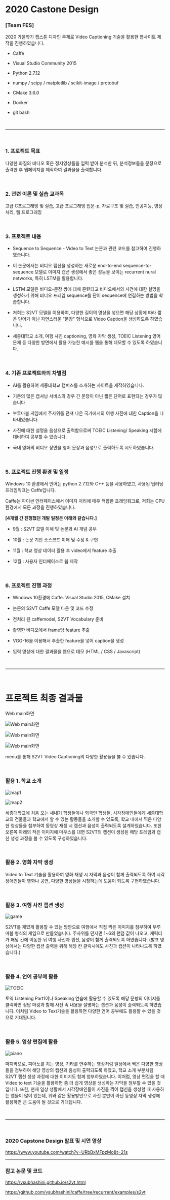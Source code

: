 # 2020 Castone Design
### [Team FES]

2020 가을학기 캡스톤 디자인 주제로 Video Captioning 기술을 활용한 웹사이트 제작을 진행하였습니다.

* Caffe

* Visual Studio Community 2015

* Python 2.7.12

* numpy / scipy / matplotlib / scikit-image / protobuf

* CMake 3.6.0

* Docker

* git bash

<br>

***

<br>

### 1. 프로젝트 목표

다양한 화질의 비디오 혹은 정지영상들을 입력 받아 분석한 뒤, 분석정보들을 문장으로 출력한 후 웹페이지를 제작하여 결과물을 출력합니다.

<br>

### 2. 관련 이론 및 실습 교과목

고급 C프로그래밍 및 실습, 고급 프로그래밍 입문-p, 자료구조 및 실습, 인공지능, 영상처리, 웹 프로그래밍

<br>

### 3. 프로젝트 내용

* Sequence to Sequence - Video to Text 논문과 관련 코드를 참고하여 진행하였습니다.

* 이 논문에서는 비디오 캡션을 생성하는 새로운 end-to-end sequence-to-sequence 모델로 이미지 캡션 생성에서 좋은 성능을 보이는 recurrent nural networks, 특히 LSTM을 활용합니다.

* LSTM 모델은 비디오-문장 쌍에 대해 훈련되고 비디오에서의 사건에 대한 설명을 생성하기 위해 비디오 프레임 sequence를 단어 sequence에 연결하는 방법을 학습합니다.

* 저희는 S2VT 모델을 이용하여, 다양한 길이의 영상을 넣으면 해당 상황에 따라 짧은 단어가 아닌 자연스러운 "문장" 형식으로 Video Caption을 생성하도록 하였습니다.

* 세종대학교 소개, 여행 사진 captioning, 영화 자막 생성, TOEIC Listening 영어 문제 등 다양한 방면에서 활용 가능한 예시를 웹을 통해 데모할 수 있도록 하였습니다.


<br>

### 4. 기존 프로젝트와의 차별점

* AI를 활용하여 세종대학교 캠퍼스를 소개하는 사이트을 제작하였습니다.

* 기존의 많은 캡셔닝 서비스의 경우 긴 문장이 아닌 짧은 단어로 표현되는 경우가 많습니다

* 부루마블 게임에서 주사위를 던져 나온 국가에서의 여행 사진에 대한 Caption을 나타내었습니다.

* 사진에 대한 설명을 음성으로 출력함으로써 TOEIC Listening/ Speaking 시험에 대비하여 공부할 수 있습니다.

* 국내 영화의 비디오 장면을 영어 문장과 음성으로 출력하도록 시도하였습니다.

<br>

### 5. 프로젝트 진행 환경 및 일정

Windows 10 환경에서 언어는 python 2.7.12와 C++ 등을 사용하였고, 사용된 딥러닝 프레임워크는 Caffe입니다.

Caffe는 파이썬 인터페이스에서 이미지 처리에 매우 적합한 프레임워크로, 저희는 CPU 환경에서 모든 과정을 진행하였습니다.

__[4개월 간 진행했던 개발 일정은 아래와 같습니다.]__

* 9월 : S2VT 모델 이해 및 논문과 AI 개념 공부

* 10월 : 논문 기반 소스코드 이해 및 수정 & 구현

* 11월 : 학교 영상 데이터 촬용 후 video에서 feature 추출

* 12월 : 사용자 인터페이스로 웹 제작

<br>

### 6. 프로젝트 진행 과정

* Windows 10환경에 Caffe. Visual Studio 2015, CMake 설치

* 논문의 S2VT Caffe 모델 다운 및 코드 수정

* 전처리 된 caffemodel, S2VT Vocabulary 준비

* 촬영한 비디오에서 frame당 feature 추출

* VGG-16을 이용해서 추출한 feature을 넣어 caption을 생성

* 입력 영상에 대한 결과물을 웹으로 데모 (HTML / CSS / Javascript)

<br>

***

<br>

# 프로젝트 최종 결과물

Web main화면

![Web main화면](./web_images/main1.png)

![Web main화면](./web_images/main2.png)

![Web main화면](./web_images/menu.png)

menu를 통해 S2VT Video Captioning의 다양한 활용들을 볼 수 있습니다.

<br>

### 활용 1. 학교 소개

![map1](./web_images/map1.png)

![map2](./web_images/map3.png)

세종대학교에 처음 오는 새내기 학생들이나 외국인 학생들, 시각장애인들에게 세종대학교의 건물들과 학교에서 할 수 있는 활동들을 소개할 수 있도록, 학교 내에서 찍은 다양한 영상들을 첨부하여 동영상 재생 시 캡션과 음성이 출력되도록 설계하였습니다. 또한 오른쪽 아래의 작은 이미지에 마우스를 대면 S2VT의 캡션이 생성된 해당 프레임과 캡션 생성 과정을 볼 수 있도록 구성하였습니다.

<br>

### 활용 2. 영화 자막 생성

Video to Text 기술을 활용하여 영화 재생 시 자막과 음성이 함께 출력되도록 하여 시각장애인들이 영화나 공연, 다양한 영상들을 시청하는데 도움이 되도록 구현하였습니다.

<br>

### 활용 3. 여행 사진 캡션 생성

![game](./web_images/game.png)

S2VT를 재밌게 활용할 수 있는 방안으로 여행에서 직접 찍은 이미지를 첨부하여 부루마블 형식의 게임으로 만들었습니다. 주사위를 던지면 1~6의 랜덤 값이 나오고, 캐릭터가 해당 칸에 이동한 뒤 여행 사진과 캡션, 음성이 함께 출력되도록 하였습니다. (발표 영상에서는 다양한 캡션 출력을 위해 해당 칸 클릭시에도 사진과 캡션이 나타나도록 하였습니다.)

<br>

### 활용 4. 언어 공부에 활용

![TOEIC](./web_images/TOEIC.png)

토익 Listening Part1이나 Speaking 연습에 활용할 수 있도록 해당 문항의 이미지를 클릭하면 정답 마킹과 함께 사진 속 내용을 설명하는 캡션과 음성이 출력되도록 하였습니다. 이처럼 Video to Text기술을 활용하면 다양한 언어 공부에도 활용할 수 있을 것으로 기대됩니다.

<br>

### 활용 5. 영상 편집에 활용

![piano](./web_images/piano.png)

마지막으로, 피아노를 치는 영상, 기타를 연주하는 영상처럼 일상에서 찍은 다양한 영상들을 첨부하여 해당 영상의 캡션과 음성이 출력되도록 하였고, 학교 소개 부분처럼 S2VT 캡션 생성 과정에 대한 이미지도 함께 첨부하였습니다. 이처럼, 영상 편집을 할 때 Video to text 기술을 활용하면 좀 더 쉽게 영상을 생성하는 자막을 첨부할 수 있을 것입니다. 또한, 현재 일상 생활에서 시각장애인들이 사진을 찍어 캡션을 생성할 때 사용하는 앱들이 많이 있는데, 위와 같은 활용방안으로 사진 뿐만이 아닌 동영상 자막 생성에 활용하면 큰 도움이 될 것으로 기대됩니다.

<br>

***

<br>

### 2020 Capstone Design 발표 및 시연 영상

<https://www.youtube.com/watch?v=URbBxMFpzMo&t=21s>

***

### 참고 논문 및 코드

<https://vsubhashini.github.io/s2vt.html>

<https://github.com/vsubhashini/caffe/tree/recurrent/examples/s2vt>
